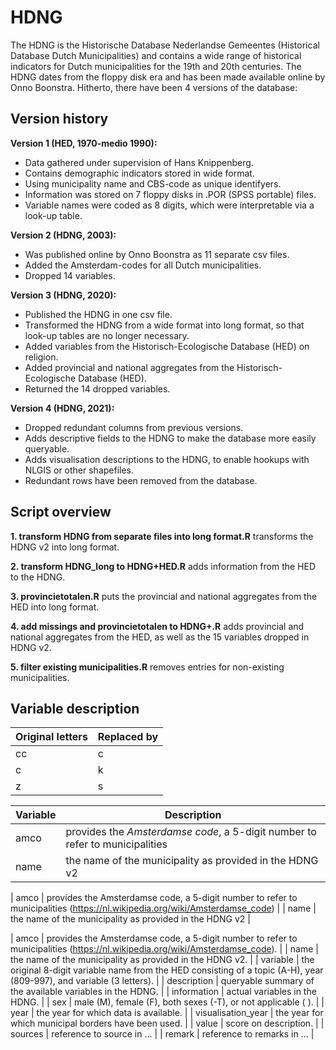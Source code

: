 # HDNG

The HDNG is the Historische Database Nederlandse Gemeentes (Historical Database Dutch Municipalities) and contains a wide range of historical indicators for Dutch municipalities for the 19th and 20th centuries. The HDNG dates from the floppy disk era and has been made available online by Onno Boonstra. Hitherto, there have been 4 versions of the database:

## Version history

**Version 1 (HED, 1970-medio 1990):** 
- Data gathered under supervision of Hans Knippenberg.
- Contains demographic indicators stored in wide format. 
- Using municipality name and CBS-code as unique identifyers.
- Information was stored on 7 floppy disks in .POR (SPSS portable) files.
- Variable names were coded as 8 digits, which were interpretable via a look-up table.

**Version 2 (HDNG, 2003):** 
- Was published online by Onno Boonstra as 11 separate csv files.
- Added the Amsterdam-codes for all Dutch municipalities.
- Dropped 14 variables.

**Version 3 (HDNG, 2020):** 
- Published the HDNG in one csv file. 
- Transformed the HDNG from a wide format into long format, so that look-up tables are no longer necessary.
- Added variables from the Historisch-Ecologische Database (HED) on religion.
- Added provincial and national aggregates from the Historisch-Ecologische Database (HED).
- Returned the 14 dropped variables.

**Version 4 (HDNG, 2021):** 
- Dropped redundant columns from previous versions.
- Adds descriptive fields to the HDNG to make the database more easily queryable.
- Adds visualisation descriptions to the HDNG, to enable hookups with NLGIS or other shapefiles.
- Redundant rows have been removed from the database. 


## Script overview

**1. transform HDNG from separate files into long format.R** transforms the HDNG v2 into long format.

**2. transform HDNG_long to HDNG+HED.R** adds information from the HED to the HDNG.

**3. provincietotalen.R** puts the provincial and national aggregates from the HED into long format.

**4. add missings and provincietotalen to HDNG+.R** adds provincial and national aggregates from the HED, as well as the 15 variables dropped in HDNG v2.

**5. filter existing municipalities.R** removes entries for non-existing municipalities.


## Variable description
| Original letters | Replaced by |
| ---------------- | ----------- |
| cc	| c |
| c	| k |
| z	| s |

| Variable | Description |
| -------- | ----------- |
| amco | provides the _Amsterdamse code_, a 5-digit number to refer to municipalities |
| name | the name of the municipality as provided in the HDNG v2 |


| amco | provides the Amsterdamse code, a 5-digit number to refer to municipalities (https://nl.wikipedia.org/wiki/Amsterdamse_code) |
| name | the name of the municipality as provided in the HDNG v2 |


| amco | provides the Amsterdamse code, a 5-digit number to refer to municipalities (https://nl.wikipedia.org/wiki/Amsterdamse_code). |
| name | the name of the municipality as provided in the HDNG v2. |
| variable | the original 8-digit variable name from the HED consisting of a topic (A-H), year (809-997), and variable (3 letters). |
| description | queryable summary of the available variables in the HDNG. |
| information | actual variables in the HDNG. |
| sex | male (M), female (F), both sexes (-T), or not applicable ( ). |
| year | the year for which data is available. |
| visualisation_year | the year for which municipal borders have been used. |
| value | score on description. |
| sources | reference to source in ... | 
| remark | reference to remarks in ... |
